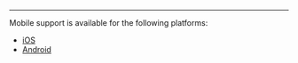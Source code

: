 ***

Mobile support is available for the following platforms:

- <a href="https://itunes.apple.com/us/app/kato/id862791364" target="_blank">iOS</a>
- <a href="https://play.google.com/store/apps/details?id=im.kato" target="_blank">Android</a>
